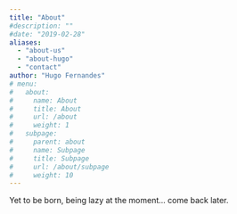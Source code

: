 ```yaml
---
title: "About"
#description: ""
#date: "2019-02-28"
aliases:
  - "about-us"
  - "about-hugo"
  - "contact"
author: "Hugo Fernandes"
# menu:
#   about:
#     name: About
#     title: About
#     url: /about
#     weight: 1
#   subpage:
#     parent: about
#     name: Subpage
#     title: Subpage
#     url: /about/subpage
#     weight: 10
---
```


Yet to be born, being lazy at the moment... come back later.


